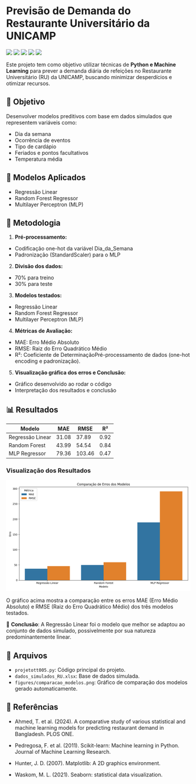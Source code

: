 # Previsão de Demanda do Restaurante Universitário da UNICAMP
<img src="{[Python](https://img.shields.io/badge/Python-FFD43B?style=for-the-badge&logo=python&logoColor=blue)}" />
<img src="{[Matplotlib](https://img.shields.io/badge/Matplotlib-%23ffffff.svg?style=for-the-badge&logo=Matplotlib&logoColor=black)}" />
<img src="{[NumPy](https://img.shields.io/badge/numpy-%23013243.svg?style=for-the-badge&logo=numpy&logoColor=white)}" />
<img src="{[Pandas](https://img.shields.io/badge/pandas-%23150458.svg?style=for-the-badge&logo=pandas&logoColor=white)}" />
<img src="{[scikit-learn](https://img.shields.io/badge/scikit--learn-%23F7931E.svg?style=for-the-badge&logo=scikit-learn&logoColor=white)}" />

Este projeto tem como objetivo utilizar técnicas de **Python e Machine Learning** para prever a demanda diária de refeições no Restaurante Universitário (RU) da UNICAMP, buscando minimizar desperdícios e otimizar recursos.

## 📌 Objetivo

Desenvolver modelos preditivos com base em dados simulados que representem variáveis como:
- Dia da semana
- Ocorrência de eventos
- Tipo de cardápio
- Feriados e pontos facultativos
- Temperatura média

## 🧠 Modelos Aplicados

- Regressão Linear
- Random Forest Regressor
- Multilayer Perceptron (MLP)

## 🧪 Metodologia

1. **Pré-processamento:**

- Codificação one-hot da variável Dia_da_Semana
- Padronização (StandardScaler) para o MLP

2. **Divisão dos dados:**

- 70% para treino
- 30% para teste

3. **Modelos testados:**

- Regressão Linear
- Random Forest Regressor
- Multilayer Perceptron (MLP)

4. **Métricas de Avaliação:**

- MAE: Erro Médio Absoluto
- RMSE: Raiz do Erro Quadrático Médio
- R²: Coeficiente de DeterminaçãoPré-processamento de dados (one-hot encoding e padronização).

5. **Visualização gráfica dos erros e Conclusão:**

- Gráfico desenvolvido ao rodar o código
- Interpretação dos resultados e conclusão

## 📊 Resultados

| Modelo             | MAE   | RMSE  | R²    |
|--------------------|-------|-------|-------|
| Regressão Linear   | 31.08 | 37.89 | 0.92  |
| Random Forest      | 43.99 | 54.54 | 0.84  |
| MLP Regressor      | 79.36 | 103.46| 0.47  |

### Visualização dos Resultados

<img src="figures/comparacao_modelos.png" alt="Comparação de Erros dos Modelos" width="500">

O gráfico acima mostra a comparação entre os erros MAE (Erro Médio Absoluto) e RMSE (Raiz do Erro Quadrático Médio) dos três modelos testados.

📌 **Conclusão**: A Regressão Linear foi o modelo que melhor se adaptou ao conjunto de dados simulado, possivelmente por sua natureza predominantemente linear.

## 📁 Arquivos

- `projetott005.py`: Código principal do projeto.
- `dados_simulados_RU.xlsx`: Base de dados simulada.
- `figures/comparacao_modelos.png`: Gráfico de comparação dos modelos gerado automaticamente.

## 🧾 Referências

- Ahmed, T. et al. (2024). A comparative study of various statistical and machine learning models for predicting restaurant demand in Bangladesh. PLOS ONE.

- Pedregosa, F. et al. (2011). Scikit-learn: Machine learning in Python. Journal of Machine Learning Research.

- Hunter, J. D. (2007). Matplotlib: A 2D graphics environment.

- Waskom, M. L. (2021). Seaborn: statistical data visualization.
